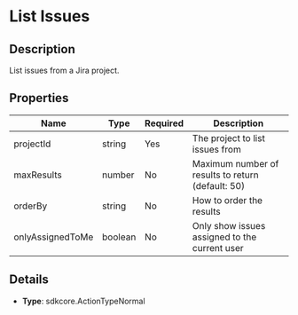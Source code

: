 # List Issues

## Description
List issues from a Jira project.

## Properties
| Name             | Type    | Required | Description                                        |
|------------------|---------|----------|----------------------------------------------------|
| projectId        | string  | Yes      | The project to list issues from                    |
| maxResults       | number  | No       | Maximum number of results to return (default: 50)  |
| orderBy          | string  | No       | How to order the results                          |
| onlyAssignedToMe | boolean | No       | Only show issues assigned to the current user     |

## Details
- **Type**: sdkcore.ActionTypeNormal
